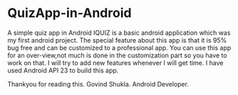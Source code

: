 # QuizApp-in-Android
A simple quiz app in Android
IQUIZ is a basic android application which was my first android project. The special feature about this app is that it is 95% bug free and can be customized to a professional app. You can use this app for an over-view,not much is done in the customization part so you have to work on that. I will try to add new features whenever I will get time.
			I have used Android API 23 to build this app.

Thankyou for reading this.
Govind Shukla.
Android Developer.

